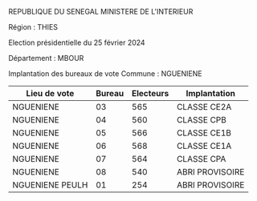 REPUBLIQUE DU SENEGAL MINISTERE DE L'INTERIEUR

Région : THIES

Election présidentielle du 25 février 2024

Département : MBOUR

Implantation des bureaux de vote Commune : NGUENIENE

| Lieu de vote | Bureau | Electeurs | Implantation |
| - | - | - | - |
| NGUENIENE | 03 | 565 | CLASSE CE2A |
| NGUENIENE | 04 | 560 | CLASSE CPB |
| NGUENIENE | 05 | 566 | CLASSE CE1B |
| NGUENIENE | 06 | 568 | CLASSE CE1A |
| NGUENIENE | 07 | 564 | CLASSE CPA |
| NGUENIENE | 08 | 540 | ABRI PROVISOIRE |
| NGUENIENE PEULH | 01 | 254 | ABRI PROVISOIRE |

<!-- PageNumber="21/30" -->
